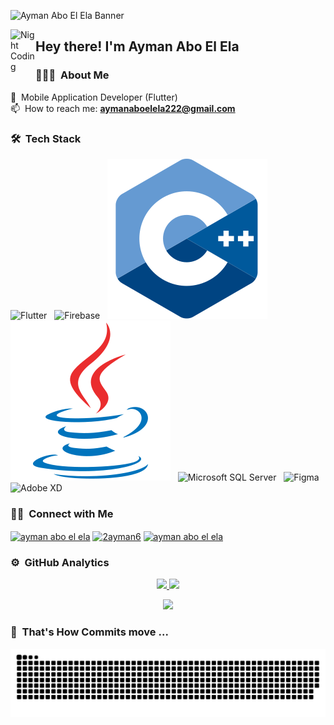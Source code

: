 ![Ayman Abo El Ela Banner](https://github.com/aymanaboelela/aymanaboelela/blob/main/assets/banner.png)

<img alt="Night Coding" src="./assets/Hand%20Wave.gif" width='40' align="left"/>

<h2 align="left">Hey there! I'm Ayman Abo El Ela</h2>

### 👨🏻‍💻 &nbsp;About Me  
🌱 &nbsp;Mobile Application Developer (Flutter)  
📫 &nbsp;How to reach me: **aymanaboelela222@gmail.com**  

### 🛠 &nbsp;Tech Stack  
![Flutter](https://www.vectorlogo.zone/logos/flutterio/flutterio-icon.svg) &nbsp;
![Firebase](https://www.vectorlogo.zone/logos/firebase/firebase-icon.svg) &nbsp;
![C++](https://raw.githubusercontent.com/devicons/devicon/master/icons/cplusplus/cplusplus-original.svg) &nbsp;
![Java](https://raw.githubusercontent.com/devicons/devicon/master/icons/java/java-original.svg) &nbsp;
![Microsoft SQL Server](https://www.svgrepo.com/show/303229/microsoft-sql-server-logo.svg) &nbsp;
![Figma](https://www.vectorlogo.zone/logos/figma/figma-icon.svg) &nbsp;
![Adobe XD](https://cdn.worldvectorlogo.com/logos/adobe-xd.svg) &nbsp;

### 🤝🏻 &nbsp;Connect with Me  
<p align="left">
<a href="https://fb.com/aymanaboelela" target="blank"><img align="center" src="https://raw.githubusercontent.com/rahuldkjain/github-profile-readme-generator/master/src/images/icons/Social/facebook.svg" alt="ayman abo el ela" height="30" width="40" /></a>
<a href="https://instagram.com/2ayman6" target="blank"><img align="center" src="https://raw.githubusercontent.com/rahuldkjain/github-profile-readme-generator/master/src/images/icons/Social/instagram.svg" alt="2ayman6" height="30" width="40" /></a>
<a href="https://www.youtube.com/c/aymanaboelela" target="blank"><img align="center" src="https://raw.githubusercontent.com/rahuldkjain/github-profile-readme-generator/master/src/images/icons/Social/youtube.svg" alt="ayman abo el ela" height="30" width="40" /></a>
</p>

### ⚙️ &nbsp;GitHub Analytics  
<p align="center">   
<a href="https://github.com/aymanaboelela">     
<img height="180em" src="https://github-readme-stats-eight-theta.vercel.app/api?username=aymanaboelela&show_icons=true&theme=algolia&include_all_commits=true&count_private=true"/>   
</a>   
<a href="https://github.com/aymanaboelela">     
<img height="180em" src="https://github-readme-stats-eight-theta.vercel.app/api/top-langs/?username=aymanaboelela&layout=compact&langs_count=8&theme=algolia"/>   
</a> 
</p>

<p align="center">   
<img height="180em" src="https://github-readme-streak-stats.herokuapp.com/?user=aymanaboelela&theme=dark&hide_border=true"/> 
</p>

### 🐍 &nbsp;That's How Commits move ...  
<div align="center">   
<a href="https://github.com/aymanaboelela/">   
<img src="https://github.com/1999AZZAR/1999AZZAR/blob/readme/resources/img/grid-snake.svg" alt="snake" /></a> 
</div>
